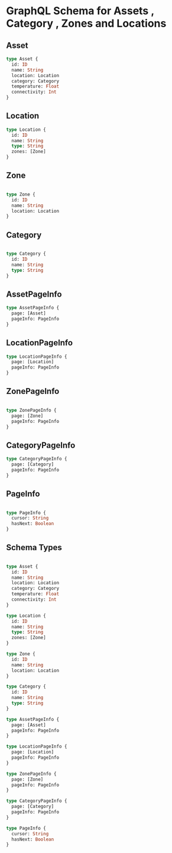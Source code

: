 # GraphQL Schema for Assets , Category , Zones and Locations

## Asset

```graphql
type Asset {
  id: ID
  name: String
  location: Location
  category: Category
  temperature: Float
  connectivity: Int
}
```
## Location

```graphql
type Location {
  id: ID
  name: String
  type: String
  zones: [Zone]
}
```

## Zone

```graphql

type Zone {
  id: ID
  name: String
  location: Location
}
```

## Category

```graphql

type Category {
  id: ID
  name: String
  type: String
}

```

## AssetPageInfo

```graphql
type AssetPageInfo {
  page: [Asset]
  pageInfo: PageInfo
}
```

## LocationPageInfo
    
```graphql
type LocationPageInfo {
  page: [Location]
  pageInfo: PageInfo
}
```

## ZonePageInfo

```graphql

type ZonePageInfo {
  page: [Zone]
  pageInfo: PageInfo
}
```

## CategoryPageInfo

```graphql
type CategoryPageInfo {
  page: [Category]
  pageInfo: PageInfo
}
```

## PageInfo

```graphql

type PageInfo {
  cursor: String
  hasNext: Boolean
}

``` 


## Schema Types

```graphql

type Asset {
  id: ID
  name: String
  location: Location
  category: Category
  temperature: Float
  connectivity: Int
}

type Location {
  id: ID
  name: String
  type: String
  zones: [Zone]
}

type Zone {
  id: ID
  name: String
  location: Location
}

type Category {
  id: ID
  name: String
  type: String
}

type AssetPageInfo {
  page: [Asset]
  pageInfo: PageInfo
}

type LocationPageInfo {
  page: [Location]
  pageInfo: PageInfo
}

type ZonePageInfo {
  page: [Zone]
  pageInfo: PageInfo
}

type CategoryPageInfo {
  page: [Category]
  pageInfo: PageInfo
}

type PageInfo {
  cursor: String
  hasNext: Boolean
}
```
